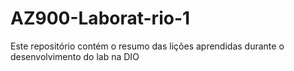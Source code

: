 # AZ900-Laborat-rio-1
Este repositório contém o resumo das lições aprendidas durante o desenvolvimento do lab na DIO
